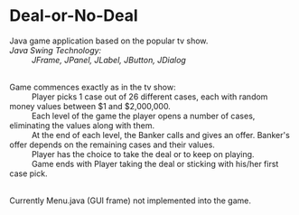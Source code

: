 # Deal-or-No-Deal
Java game application based on the popular tv show. <br/>
<i>Java Swing Technology:<br/> &nbsp;&nbsp;&nbsp;&nbsp;&nbsp;&nbsp;&nbsp;&nbsp;&nbsp;
    JFrame, JPanel, JLabel, JButton, JDialog</i> <br/><br/>
    
Game commences exactly as in the tv show: <br/> &nbsp;&nbsp;&nbsp;&nbsp;&nbsp;&nbsp;&nbsp;&nbsp;&nbsp;
  Player picks 1 case out of 26 different cases, each with random money values between $1 and $2,000,000. <br/> &nbsp;&nbsp;&nbsp;&nbsp;&nbsp;&nbsp;&nbsp;&nbsp;&nbsp;
  Each level of the game the player opens a number of cases, eliminating the values along with them. <br/> &nbsp;&nbsp;&nbsp;&nbsp;&nbsp;&nbsp;&nbsp;&nbsp;&nbsp;
  At the end of each level, the Banker calls and gives an offer. Banker's offer depends on the remaining cases and their values. <br/> &nbsp;&nbsp;&nbsp;&nbsp;&nbsp;&nbsp;&nbsp;&nbsp;&nbsp;
  Player has the choice to take the deal or to keep on playing. <br/> &nbsp;&nbsp;&nbsp;&nbsp;&nbsp;&nbsp;&nbsp;&nbsp;&nbsp;
  Game ends with Player taking the deal or sticking with his/her first case pick. <br/><br/>
  
  Currently Menu.java (GUI frame) not implemented into the game.
  
